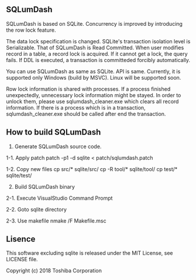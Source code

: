 ## SQLumDash

SQLumDash is based on SQLite. Concurrency is improved by introducing the row lock feature. 

The data lock specification is changed. SQLite's transaction isolation level is Serializable. That of SQLumDash is Read Committed. When user modifies record in a table, a record lock is acquired. If it cannot get a lock, the query fails. If DDL is executed, a transaction is committeded forcibly automatically.

You can use SQLumDash as same as SQLite. API is same. Currently, it is supported only Windows (build by MSVC). Linux will be supported soon.

Row lock information is shared with processes. If a process finished unexpectedly, unnecessary lock information might be stayed. In order to unlock them, please use sqlumdash_cleaner.exe which clears all record information. If there is a process which is in a transaction, sqlumdash_cleaner.exe should be called after end the transaction.


## How to build SQLumDash

1. Generate SQLumDash source code.

1-1. Apply patch
  patch -p1 -d sqlite < patch/sqlumdash.patch

1-2. Copy new files
  cp src/* sqlite/src/
  cp -R tool/* sqlite/tool/
  cp test/* sqlite/test/

2. Build SQLumDash binary

2-1. Execute VisualStudio Command Prompt

2-2. Goto sqlite directory

2-3. Use makefile
  nmake /F Makefile.msc


## Lisence
This software excluding sqlite is released under the MIT License, see LICENSE file.


Copyright (c) 2018 Toshiba Corporation
